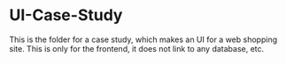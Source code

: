 # UI-Case-Study
 
This is the folder for a case study, which makes an UI for a web shopping site. This is only for the frontend, it does not link to any database, etc.
